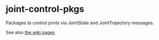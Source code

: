 # joint-control-pkgs

Packages to control joints via JointState and JointTrajectory messages.

See also [the wiki pages](https://github.com/JenniferBuehler/joint-control-pkgs/wiki)
